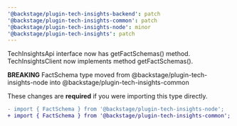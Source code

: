 ```yaml
---
'@backstage/plugin-tech-insights-backend': patch
'@backstage/plugin-tech-insights-common': patch
'@backstage/plugin-tech-insights-node': minor
'@backstage/plugin-tech-insights': patch
---
```


TechInsightsApi interface now has getFactSchemas() method.
TechInsightsClient now implements method getFactSchemas().

**BREAKING** FactSchema type moved from @backstage/plugin-tech-insights-node into @backstage/plugin-tech-insights-common

These changes are **required** if you were importing this type directly.

```diff
- import { FactSchema } from '@backstage/plugin-tech-insights-node';
+ import { FactSchema } from '@backstage/plugin-tech-insights-common';
```
